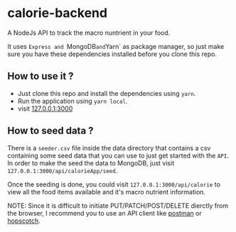 # calorie-backend
A NodeJs API to track the macro nuntrient in your food.

It uses `Express and `MongoDB` and `Yarn` as package manager, so just make sure you have these dependencies installed before you clone this repo.

## How to use it ?
 - Just clone this repo and install the dependencies using `yarn`.
 - Run the application using `yarn local`.
 - visit [127.0.0.1:3000](127.0.0.1:3000)
 
 
## How to seed data ?
There is a `seeder.csv` file inside the data directory that contains a csv containing some seed data that you can use to just get started with the `API`.
In order to make the seed the data to MongoDB, just visit `127.0.0.1:3000/api/calorieApp/seed`.

Once the seeding is done, you could visit `127.0.0.1:3000/api/calorie` to view all the food items available and it's macro nutrient information.

NOTE: Since it is difficult to initiate PUT/PATCH/POST/DELETE dierctly from the browser, I recommend you to use an API client like [postman](https://www.postman.com/) or [hopscotch](https://hoppscotch.io/).

